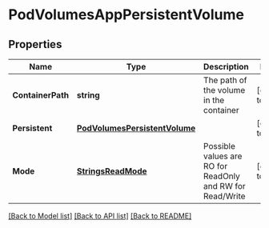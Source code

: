 # PodVolumesAppPersistentVolume

## Properties
Name | Type | Description | Notes
------------ | ------------- | ------------- | -------------
**ContainerPath** | **string** | The path of the volume in the container | [default to null]
**Persistent** | [**PodVolumesPersistentVolume**](pod.volumes.PersistentVolume.md) |  | [default to null]
**Mode** | [**StringsReadMode**](strings.ReadMode.md) | Possible values are RO for ReadOnly and RW for Read/Write | [default to null]

[[Back to Model list]](../README.md#documentation-for-models) [[Back to API list]](../README.md#documentation-for-api-endpoints) [[Back to README]](../README.md)



